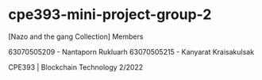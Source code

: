 # cpe393-mini-project-group-2
[Nazo and the gang Collection]
Members

63070505209 - Nantaporn Rukluarh
63070505215 - Kanyarat Kraisakulsak

CPE393 | Blockchain Technology 2/2022
